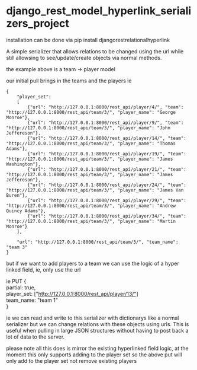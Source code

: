 django_rest_model_hyperlink_serializers_project
===============================================

installation can be done via
pip install djangorestrelationalhyperlink


A simple serializer that allows relations to be changed using the url while still allowsing to see/update/create
objects via normal methods.

the example above is a team -> player model

our initial pull brings in the teams and the players ie

```
{  
    "player_set":  
    [  
        {"url": "http://127.0.0.1:8000/rest_api/player/4/", "team": "http://127.0.0.1:8000/rest_api/team/3/", "player_name": "George Monroe"},  
        {"url": "http://127.0.0.1:8000/rest_api/player/9/", "team": "http://127.0.0.1:8000/rest_api/team/3/", "player_name": "John Jeffereson"},  
        {"url": "http://127.0.0.1:8000/rest_api/player/14/", "team": "http://127.0.0.1:8000/rest_api/team/3/", "player_name": "Thomas Adams"},  
        {"url": "http://127.0.0.1:8000/rest_api/player/19/", "team": "http://127.0.0.1:8000/rest_api/team/3/", "player_name": "James Washington"},  
        {"url": "http://127.0.0.1:8000/rest_api/player/21/", "team": "http://127.0.0.1:8000/rest_api/team/3/", "player_name": "James Jeffereson"},  
        {"url": "http://127.0.0.1:8000/rest_api/player/24/", "team": "http://127.0.0.1:8000/rest_api/team/3/", "player_name": "James Van Buren"},  
        {"url": "http://127.0.0.1:8000/rest_api/player/29/", "team": "http://127.0.0.1:8000/rest_api/team/3/", "player_name": "Andrew Quincy Adams"},  
        {"url": "http://127.0.0.1:8000/rest_api/player/34/", "team": "http://127.0.0.1:8000/rest_api/team/3/", "player_name": "Martin Monroe"}  
    ],  

    "url": "http://127.0.0.1:8000/rest_api/team/3/", "team_name": "team 3"  
}  
```

but if we want to add players to a team we can use the logic of a hyper linked field, ie, only use the url

ie PUT
{  
    partial: true,  
    player_set: ["http://127.0.0.1:8000/rest_api/player/13/"]  
    team_name: "team 1"  
}  


ie we can read and write to this serializer with dictionarys like a normal serializer but we can change relations with these objects
using urls. This is useful when pulling in large JSON structures without having to post back a lot of data to the server.

please note all this does is mirror the existing hyperlinked field logic, at the moment this only supports adding to the player set so the above put will only add to the player set not remove existing players





